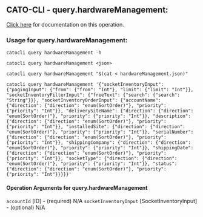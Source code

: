 
## CATO-CLI - query.hardwareManagement:
[Click here](https://api.catonetworks.com/documentation/#query-hardwareManagement) for documentation on this operation.

### Usage for query.hardwareManagement:

`catocli query hardwareManagement -h`

`catocli query hardwareManagement <json>`

`catocli query hardwareManagement "$(cat < hardwareManagement.json)"`

`catocli query hardwareManagement '{"socketInventoryInput": {"pagingInput": {"from": {"from": "Int"}, "limit": {"limit": "Int"}}, "socketInventoryFilterInput": {"freeText": {"search": {"search": "String"}}}, "socketInventoryOrderInput": {"accountName": {"direction": {"direction": "enum(SortOrder)"}, "priority": {"priority": "Int"}}, "deliverySiteName": {"direction": {"direction": "enum(SortOrder)"}, "priority": {"priority": "Int"}}, "description": {"direction": {"direction": "enum(SortOrder)"}, "priority": {"priority": "Int"}}, "installedSite": {"direction": {"direction": "enum(SortOrder)"}, "priority": {"priority": "Int"}}, "serialNumber": {"direction": {"direction": "enum(SortOrder)"}, "priority": {"priority": "Int"}}, "shippingCompany": {"direction": {"direction": "enum(SortOrder)"}, "priority": {"priority": "Int"}}, "shippingDate": {"direction": {"direction": "enum(SortOrder)"}, "priority": {"priority": "Int"}}, "socketType": {"direction": {"direction": "enum(SortOrder)"}, "priority": {"priority": "Int"}}, "status": {"direction": {"direction": "enum(SortOrder)"}, "priority": {"priority": "Int"}}}}}'`

#### Operation Arguments for query.hardwareManagement ####
`accountId` [ID] - (required) N/A 
`socketInventoryInput` [SocketInventoryInput] - (optional) N/A 
